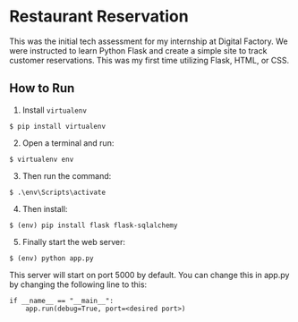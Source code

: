 # Restaurant Reservation
This was the initial tech assessment for my internship at Digital Factory. We were instructed to learn Python Flask and create a simple site to track customer reservations. This was my first time utilizing Flask, HTML, or CSS.

## How to Run
1. Install `virtualenv`
```
$ pip install virtualenv
```
2. Open a terminal and run:
```
$ virtualenv env
```
3. Then run the command:
```
$ .\env\Scripts\activate
```
4. Then install:
```
$ (env) pip install flask flask-sqlalchemy
```
5. Finally start the web server:
```
$ (env) python app.py
```
This server will start on port 5000 by default. You can change this in app.py by changing the following line to this:

```
if __name__ == "__main__":
    app.run(debug=True, port=<desired port>)
```
